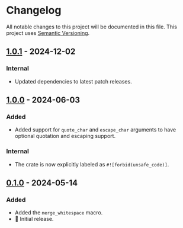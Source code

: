 # Changelog

All notable changes to this project will be documented in this file.
This project uses [Semantic Versioning](https://semver.org/spec/v2.0.0.html).

## [1.0.1] - 2024-12-02

[1.0.1]: https://github.com/sunsided/merge-whitespace-rs/releases/tag/v1.0.1

### Internal

- Updated dependencies to latest patch releases.

## [1.0.0] - 2024-06-03

[1.0.0]: https://github.com/sunsided/merge-whitespace-rs/releases/tag/v1.0.0

### Added

- Added support for `quote_char` and `escape_char` arguments to have optional quotation and
  escaping support.

### Internal

- The crate is now explicitly labeled as `#![forbid(unsafe_code)]`.

## [0.1.0] - 2024-05-14

[0.1.0]: https://github.com/sunsided/merge-whitespace-rs/releases/tag/v0.1.0

### Added

- Added the `merge_whitespace` macro.
- 🎉 Initial release.